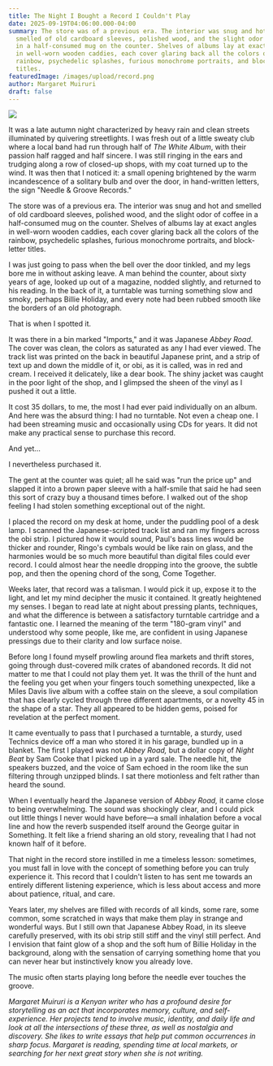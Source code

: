```yaml
---
title: The Night I Bought a Record I Couldn't Play
date: 2025-09-19T04:06:00.000-04:00
summary: The store was of a previous era. The interior was snug and hot and
  smelled of old cardboard sleeves, polished wood, and the slight odor of coffee
  in a half-consumed mug on the counter. Shelves of albums lay at exact angles
  in well-worn wooden caddies, each cover glaring back all the colors of the
  rainbow, psychedelic splashes, furious monochrome portraits, and block-letter
  titles.
featuredImage: /images/upload/record.png
author: Margaret Muiruri
draft: false
---
```

![](/images/upload/record.png)

It was a late autumn night characterized by heavy rain and clean streets illuminated by quivering streetlights. I was fresh out of a little sweaty club where a local band had run through half of *The White Album*, with their passion half ragged and half sincere. I was still ringing in the ears and trudging along a row of closed-up shops, with my coat turned up to the wind. It was then that I noticed it: a small opening brightened by the warm incandescence of a solitary bulb and over the door, in hand-written letters, the sign "Needle & Groove Records."

The store was of a previous era. The interior was snug and hot and smelled of old cardboard sleeves, polished wood, and the slight odor of coffee in a half-consumed mug on the counter. Shelves of albums lay at exact angles in well-worn wooden caddies, each cover glaring back all the colors of the rainbow, psychedelic splashes, furious monochrome portraits, and block-letter titles.

I was just going to pass when the bell over the door tinkled, and my legs bore me in without asking leave. A man behind the counter, about sixty years of age, looked up out of a magazine, nodded slightly, and returned to his reading. In the back of it, a turntable was turning something slow and smoky, perhaps Billie Holiday, and every note had been rubbed smooth like the borders of an old photograph.

That is when I spotted it.

It was there in a bin marked "Imports," and it was Japanese *Abbey Road*. The cover was clean, the colors as saturated as any I had ever viewed. The track list was printed on the back in beautiful Japanese print, and a strip of text up and down the middle of it, or obi, as it is called, was in red and cream. I received it delicately, like a dear book. The shiny jacket was caught in the poor light of the shop, and I glimpsed the sheen of the vinyl as I pushed it out a little.

It cost 35 dollars, to me, the most I had ever paid individually on an album. And here was the absurd thing: I had no turntable. Not even a cheap one. I had been streaming music and occasionally using CDs for years. It did not make any practical sense to purchase this record.

And yet…

I nevertheless purchased it.

The gent at the counter was quiet; all he said was "run the price up" and slapped it into a brown paper sleeve with a half-smile that said he had seen this sort of crazy buy a thousand times before. I walked out of the shop feeling I had stolen something exceptional out of the night.

I placed the record on my desk at home, under the puddling pool of a desk lamp. I scanned the Japanese-scripted track list and ran my fingers across the obi strip. I pictured how it would sound, Paul's bass lines would be thicker and rounder, Ringo's cymbals would be like rain on glass, and the harmonies would be so much more beautiful than digital files could ever record. I could almost hear the needle dropping into the groove, the subtle pop, and then the opening chord of the song, Come Together.

Weeks later, that record was a talisman. I would pick it up, expose it to the light, and let my mind decipher the music it contained. It greatly heightened my senses. I began to read late at night about pressing plants, techniques, and what the difference is between a satisfactory turntable cartridge and a fantastic one. I learned the meaning of the term "180-gram vinyl" and understood why some people, like me, are confident in using Japanese pressings due to their clarity and low surface noise.

Before long I found myself prowling around flea markets and thrift stores, going through dust-covered milk crates of abandoned records. It did not matter to me that I could not play them yet. It was the thrill of the hunt and the feeling you get when your fingers touch something unexpected, like a Miles Davis live album with a coffee stain on the sleeve, a soul compilation that has clearly cycled through three different apartments, or a novelty 45 in the shape of a star. They all appeared to be hidden gems, poised for revelation at the perfect moment.

It came eventually to pass that I purchased a turntable, a sturdy, used Technics device off a man who stored it in his garage, bundled up in a blanket. The first I played was not *Abbey Road,* but a dollar copy of *Night Beat* by Sam Cooke that I picked up in a yard sale. The needle hit, the speakers buzzed, and the voice of Sam echoed in the room like the sun filtering through unzipped blinds. I sat there motionless and felt rather than heard the sound.

When I eventually heard the Japanese version of *Abbey Road,* it came close to being overwhelming. The sound was shockingly clear, and I could pick out little things I never would have before—a small inhalation before a vocal line and how the reverb suspended itself around the George guitar in Something. It felt like a friend sharing an old story, revealing that I had not known half of it before.

That night in the record store instilled in me a timeless lesson: sometimes, you must fall in love with the concept of something before you can truly experience it. This record that I couldn't listen to has sent me towards an entirely different listening experience, which is less about access and more about patience, ritual, and care.

Years later, my shelves are filled with records of all kinds, some rare, some common, some scratched in ways that make them play in strange and wonderful ways. But I still own that Japanese Abbey Road, in its sleeve carefully preserved, with its obi strip still stiff and the vinyl still perfect. And I envision that faint glow of a shop and the soft hum of Billie Holiday in the background, along with the sensation of carrying something home that you can never hear but instinctively know you already love.

The music often starts playing long before the needle ever touches the groove.



*Margaret Muiruri is a Kenyan writer who has a profound desire for storytelling as an act that incorporates memory, culture, and self-experience. Her projects tend to involve music, identity, and daily life and look at all the intersections of these three, as well as nostalgia and discovery. She likes to write essays that help put common occurrences in sharp focus. Margaret is reading, spending time at local markets, or searching for her next great story when she is not writing.*
